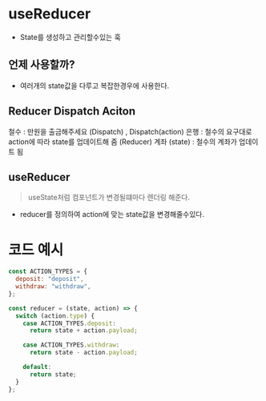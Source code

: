 # useReducer

- State를 생성하고 관리할수있는 훅

## 언제 사용할까?

- 여러개의 state값을 다루고 복잡한경우에 사용한다.

## Reducer Dispatch Aciton

철수 : 만원을 출금해주세요 (Dispatch) , Dispatch(action)
은행 : 철수의 요구대로 action에 따라 state를 업데이트해 줌 (Reducer)
계좌 (state) : 철수의 계좌가 업데이트 됨

## useReducer

> useState처럼 컴포넌트가 변경될떄마다 렌더링 해준다.

- reducer를 정의하여 action에 맞는 state값을 변경해줄수있다.

# 코드 예시

```jsx
const ACTION_TYPES = {
  deposit: "deposit",
  withdraw: "withdraw",
};

const reducer = (state, action) => {
  switch (action.type) {
    case ACTION_TYPES.deposit:
      return state + action.payload;

    case ACTION_TYPES.withdraw:
      return state - action.payload;

    default:
      return state;
  }
};
```
